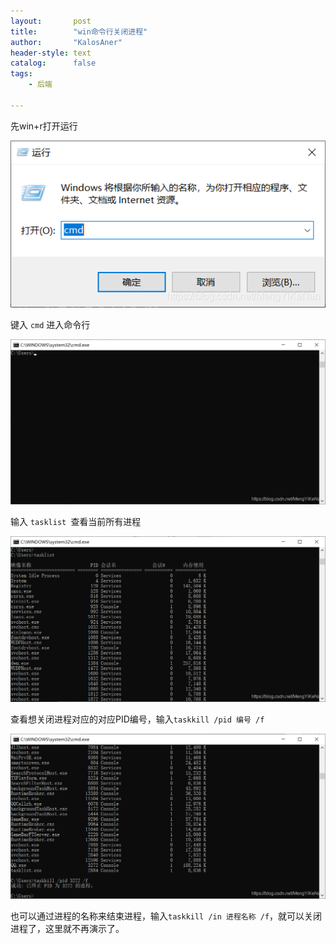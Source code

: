 ```yaml
---
layout:       post
title:        "win命令行关闭进程"
author:       "KalosAner"
header-style: text
catalog:      false
tags:
    - 后端

---
```


先win+r打开运行

![c180eb2e98772230608e53bef1105710](\img\in-post\c180eb2e98772230608e53bef1105710.png)

键入 `cmd` 进入命令行

![16909cf553607ce7304c039baa9a4275](\img\in-post\16909cf553607ce7304c039baa9a4275.png)

输入 `tasklist `查看当前所有进程

![990dbdb2b3b80e7912f61f57ca433e82](\img\in-post\990dbdb2b3b80e7912f61f57ca433e82.png)

查看想关闭进程对应的对应PID编号，输入`taskkill /pid 编号 /f`

![17703e6324c2117c179e1d117666246d](\img\in-post\17703e6324c2117c179e1d117666246d.png)

也可以通过进程的名称来结束进程，输入`taskkill /in 进程名称 /f`，就可以关闭进程了，这里就不再演示了。